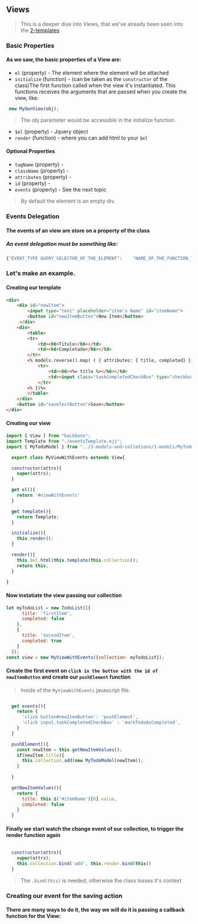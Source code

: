 ## Views
> This is a deeper dive into Views, that we've already been seen into the [2-templates](helpers/2-templates)

### Basic Properties

#### As we saw, the basic properties of a View are:
 * `el` (property) - The element where the element will be attached
 * `initialize` (function) - (can be taken as the `constructor` of the class)The first function called when the view it's instantiated. This functions receives  the arguments that are passed when you create the view, like:
 ```javascript
  new MyOwnView(obj);
 ```
 > The obj parameter would be accessible in the initialize function.

 * `$el` (property) - Jquery object
 * `render` (function) - where you can add html to your `$el`
#### Optional Properties
 * `tagName` (property) -
 * `className` (property) -
 * `attributes` (property) -
 * `id` (property) -
 * `events` (property) - See the next topic
 > By default the element is an empty div.

### Events Delegation

#### The events of an view are store on a property of the class
##### An event delegation must be something like:
```javascript 
{"EVENT_TYPE QUERY_SELECTOR_OF_THE_ELEMENT":    "NAME_OF_THE_FUNCTION_TO_BE_INVOLKED" } 
```

### Let's make an example.

#### Creating our template
```html
<div>
    <div id="newItem">
        <input type="text" placeholder="item's Name" id="itemName">
        <button id="newItemButton">New Item</button>
     </div>
    <div>
        <table>
        <tr>
            <td><h6>Titulo</h6></td>
            <td><h6>Completado</h6></td>
        </tr>
        <% models.reverse().map( ( { attributes: { title, completed} }) => { %>
            <tr>
                <td><h6><%= title %></h6></td>
                <td><input class="taskCompletedCheckBox" type="checkbox" <%= completed ? "checked" : '' %> ></td>
            </tr>
        <% })%>
        </table>
    </div>
    <button id="saveTestButton">Save</button>
</div>
```
#### Creating our view

```javascript
import { View } from "backbone";
import Template from "./eventsTemplate.ejs";
import { MyTodoModel } from "../3-models-and-colletions/1-models/MyTodoModel";

  export class MyViewWithEvents extends View{

  constructor(attrs){
    super(attrs);
  }

  get el(){
    return '#viewWithEvents'
  }

  get template(){
    return Template;
  }

  initialize(){
    this.render();
  }

  render(){
    this.$el.html(this.template(this.collection));
    return this;
  }

}

```
#### Now instatiate the view passing our collection
```javascript 
let myTodoList = new TodoList([{
      title: 'firstItem',
      completed: false
    },
    {
      title: 'secondItem',
      completed: true
    }
  ]);
const view = new MyViewWithEvents({collection: myTodoList});

```

#### Create the first event on `click in the button with the id of newItemButton` and create our `pushElement` function

> Inside of the `MyViewWithEvents` javascript file.
```javascript

  get events(){
    return {
      'click button#newItemButton': 'pushElement',
      'click input.taskCompletedCheckBox' : 'markTodoAsCompleted',
    }
  }

  pushElement(){
    const newItem = this.getNewItemValues();
    if(newItem.title){
      this.collection.add(new MyTodoModel(newItem));
    }
    
  }

  getNewItemValues(){
    return { 
      title: this.$('#itemName')[0].value,
      completed: false
    }
  }

```
#### Finally we start watch the change event of our collection, to trigger the render function again

```javascript

  constructor(attrs){
    super(attrs);
    this.collection.bind('add', this.render.bind(this))
  }

```
> The `.bind(this)` is needed, otherwise the class losses it's context

### Creating our event for the saving action
#### There are many ways to do it, the way we will do it is passing a callback function for the View:

```javascript 


```


